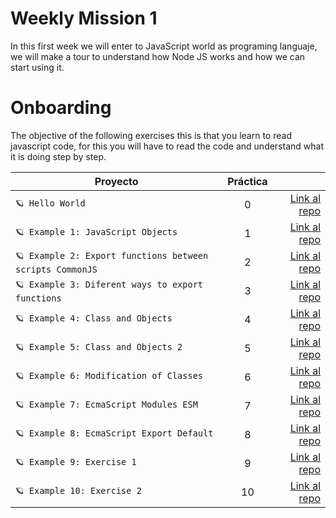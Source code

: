 # Weekly Mission 1

In this first week we will enter to JavaScript world as programing languaje, we will make a tour to understand how Node JS works and how we can start using it.

# Onboarding

The objective of the following exercises this is that you learn to read javascript code, for this you will have to read
the code and understand what it is doing step by step.

| Proyecto                                                    | Práctica |                                                              |
| ----------------------------------------------------------- | :-------: | -----------------------------------------------------------------------: |
| `🪐 Hello World`                                             |     0     | [Link al repo](https://github.com/dannramirez/playbook/blob/main/weekly_mission_1/hello.js) |
| `🪐 Example 1: JavaScript Objects`                           |     1     | [Link al repo](https://github.com/dannramirez/playbook/tree/main/weekly_mission_1/example_1) |
| `🪐 Example 2: Export functions between scripts CommonJS` |     2     | [Link al repo](https://github.com/dannramirez/playbook/tree/main/weekly_mission_1/example_2) |
| `🪐 Example 3: Diferent ways to export functions`         |     3     | [Link al repo](https://github.com/dannramirez/playbook/tree/main/weekly_mission_1/example_3) |
| `🪐 Example 4: Class and Objects`                         |     4     | [Link al repo](https://github.com/dannramirez/playbook/tree/main/weekly_mission_1/example_4) |
| `🪐 Example 5: Class and Objects 2`                       |     5     | [Link al repo](https://github.com/dannramirez/playbook/tree/main/weekly_mission_1/example_5) |
| `🪐 Example 6: Modification of Classes`                   |     6     | [Link al repo](https://github.com/dannramirez/playbook/tree/main/weekly_mission_1/example_6) |
| `🪐 Example 7: EcmaScript Modules ESM`                    |     7     | [Link al repo](https://github.com/dannramirez/playbook/tree/main/weekly_mission_1/example_7) |
| `🪐 Example 8: EcmaScript Export Default`                 |     8     | [Link al repo](https://github.com/dannramirez/playbook/tree/main/weekly_mission_1/example_8) |
| `🪐 Example 9: Exercise 1`                                |     9     | [Link al repo](https://github.com/dannramirez/playbook/tree/main/weekly_mission_1/example_9) |
| `🪐 Example 10: Exercise 2`                               |    10    | [Link al repo](https://github.com/dannramirez/playbook/tree/main/weekly_mission_1/example_10)  |
